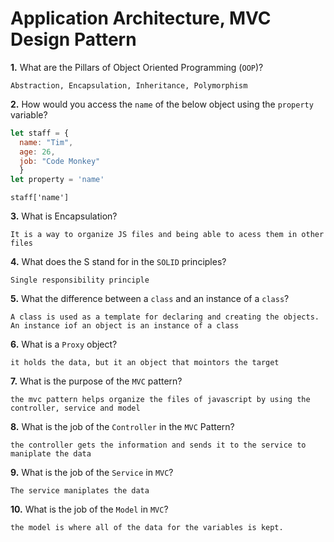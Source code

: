 # Application Architecture, MVC Design Pattern

**1.** What are the Pillars of Object Oriented Programming (`OOP`)?
<!-- enter you answer in the space below -->
```
Abstraction, Encapsulation, Inheritance, Polymorphism
```
**2.** How would you access the `name` of the below object using the `property` variable?
```js
let staff = {
  name: "Tim",
  age: 26,
  job: "Code Monkey"
  }
let property = 'name'
```
<!-- enter you answer in the space below -->
```
staff['name']
```
**3.** What is Encapsulation?
<!-- enter you answer in the space below -->
```
It is a way to organize JS files and being able to acess them in other files 
```
**4.** What does the S stand for in the `SOLID` principles?
<!-- enter you answer in the space below -->
```
Single responsibility principle 
```
**5.** What the difference between a `class` and an instance of a `class`?
<!-- enter you answer in the space below -->
```
A class is used as a template for declaring and creating the objects. An instance iof an object is an instance of a class  
```
**6.** What is a `Proxy` object?
<!-- enter you answer in the space below -->
```
it holds the data, but it an object that mointors the target
```

**7.** What is the purpose of the `MVC` pattern?
<!-- enter you answer in the space below -->
```
the mvc pattern helps organize the files of javascript by using the controller, service and model  
```
**8.** What is the job of the `Controller` in the `MVC` Pattern?
<!-- enter you answer in the space below -->
```
the controller gets the information and sends it to the service to maniplate the data 
```

**9.** What is the job of the `Service` in `MVC`?
<!-- enter you answer in the space below -->
```
The service maniplates the data 
```
**10.** What is the job of the `Model` in `MVC`?
<!-- enter you answer in the space below -->
```
the model is where all of the data for the variables is kept.
```
